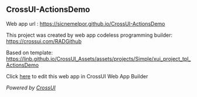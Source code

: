 ## CrossUI-ActionsDemo
Web app url : https://sicnemelpor.github.io/CrossUI-ActionsDemo

This project was created by web app codeless programming builder: https://crossui.com/RADGithub

Based on template: https://linb.github.io/CrossUI_Assets/assets/projects/Simple/xui_project_tpl_ActionsDemo

Click [here](https://crossui.com/RADGithub/#!from=github&owner=sicnemelpor&repo=CrossUI-ActionsDemo) to edit this web app in CrossUI Web App Builder

<i>Powered by [CrossUI](https://crossui.com)</i>
